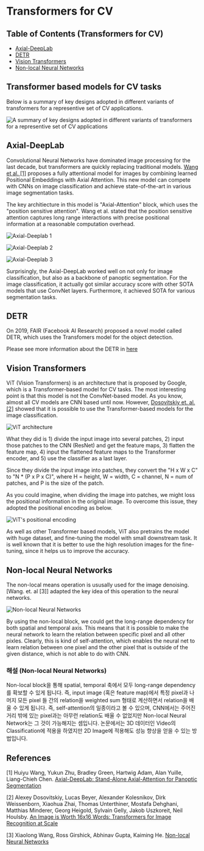 # Transformers for CV

## Table of Contents (Transformers for CV)

- [Axial-DeepLab](#axial-deepLab)
- [DETR](#detr)
- [Vision Transformers](#vision-transformers)
- [Non-local Neural Networks](#non-local-neural-networks)

## Transformer based models for CV tasks

Below is a summary of key designs adopted in different variants of transformers for a representive set of CV applications.

![A summary of key designs adopted in different variants of transformers for a representive set of CV applications](./imgs/models_tasks.png)

## Axial-DeepLab

Convolutional Neural Networks have dominated image processing for the last decade, but transformers are quickly replacing traditional models. [Wang et al. [1]](https://arxiv.org/abs/2003.07853) proposes a fully attentional model for images by combining learned Positional Embeddings with Axial Attention. This new model can compete with CNNs on image classification and achieve state-of-the-art in various image segmentation tasks.

The key architiecture in this model is "Axial-Attention" block, which uses the "position sensitive attention". Wang et al. stated that the position sensitive attention  captures long range interactions with precise positional information at a reasonable computation overhead.

![Axial-Deeplab 1](./imgs/axial-deeplab1.png)

![Axial-Deeplab 2](./imgs/axial-deeplab2.png)

![Axial-Deeplab 3](./imgs/axial-deeplab3.png)

Surprisingly, the Axial-DeepLab worked well on not only for image classification, but also as a backbone of panoptic segmentation. For the image classification, it actually got similar accuracy score with other SOTA models that use ConvNet layers. Furthermore, it achieved SOTA for various segmentation tasks.

## DETR

On 2019, FAIR (Facebook AI Research) proposed a novel model called DETR, which uses the Transfomers model for the object detection.

Please see more information about the DETR in [here](../ObjectDetection/DETR)

## Vision Transformers

ViT (Vision Transformers) is an architecture that is proposed by Google, which is a Transformer-based model for CV tasks.
The most interesting point is that this model is not the ConvNet-based model. As you know, almost all CV models are CNN based until now.
However, [Dosovitskiy et. al. [2]](https://arxiv.org/abs/2010.11929) showed that it is possible to use the Transformer-based models for the image classification.

![ViT architecture](./imgs/ViT_architecture.png)

What they did is 1) divide the input image into several patches, 2) input those patches to the CNN (ResNet) and get the feature maps, 3) flatten the feature map, 4) input the flattened feature maps to the Transformer encoder, and 5) use the classifier as a last layer.

Since they divide the input image into patches, they convert the "H x W x C" to "N * (P x P x C)", where H = height, W = width, C = channel, N = num of patches, and P is the size of the patch.

As you could imagine, when dividing the image into patches, we might loss the positional information in the original image. To overcome this issue, they adopted the positional encoding as below.

![ViT's positional encoding](./imgs/vit_positional_encoding.png)

As well as other Transformer based models, ViT also pretrains the model with huge dataset, and fine-tuning the model with small downstream task. It is well known that it is better to use the high resolution images for the fine-tuning, since it helps us to improve the accuracy.

## Non-local Neural Networks

The non-local means operation is ususally used for the image denoising. [Wang. et. al [3]] adapted the key idea of this operation to the neural networks.

![Non-local Neural Networks](./imgs/non_local_neural_networks.png)

By using the non-local block, we could get the long-range dependency for both spatial and temporal axis. This means that it is possible to make the neural network to learn the relation between specific pixel and all other pixles. Clearly, this is kind of self-attention, which enables the neural net to learn relation between one pixel and the other pixel that is outside of the given distance, which is not able to do with CNN.

### 해설 (Non-local Neural Networks)

Non-local block을 통해 spatial, temporal 축에서 모두 long-range dependency를 확보할 수 있게 됩니다. 즉, input image (혹은 feature map)에서 특정 pixel과 나머지 모든 pixel 들 간의 relation을 weighted sum 형태로 계산하면서 relation을 배울 수 있게 됩니다. 즉, self-attention의 일종이라고 볼 수 있으며, CNN에서는 주어진 거리 밖에 있는 pixel과는 아무런 relation도 배울 수 없었지만 Non-local Neural Network는 그 것이 가능해지는 셈입니다. 논문에서는 3D 데이터인 Video의 Classification에 적용을 하였지만 2D Image에 적용해도 성능 향상을 얻을 수 있는 방법입니다.

## References

[1] Huiyu Wang, Yukun Zhu, Bradley Green, Hartwig Adam, Alan Yuille, Liang-Chieh Chen. [Axial-DeepLab: Stand-Alone Axial-Attention for Panoptic Segmentation](https://arxiv.org/abs/2003.07853)

[2] Alexey Dosovitskiy, Lucas Beyer, Alexander Kolesnikov, Dirk Weissenborn, Xiaohua Zhai, Thomas Unterthiner, Mostafa Dehghani, Matthias Minderer, Georg Heigold, Sylvain Gelly, Jakob Uszkoreit, Neil Houlsby. [An Image is Worth 16x16 Words: Transformers for Image Recognition at Scale](https://arxiv.org/abs/2010.11929)

[3] Xiaolong Wang, Ross Girshick, Abhinav Gupta, Kaiming He. [Non-local Neural Networks](https://arxiv.org/abs/1711.07971)
